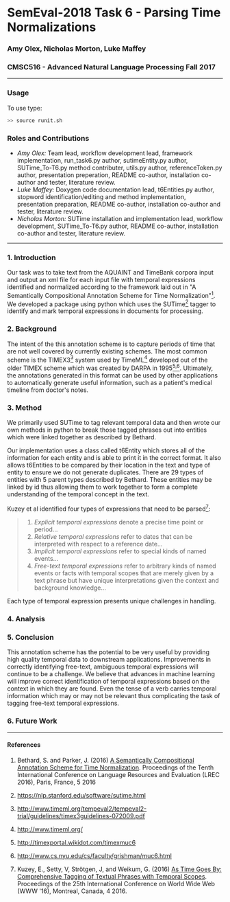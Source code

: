 # SemEval-2018 Task 6 - Parsing Time Normalizations

### Amy Olex, Nicholas Morton, Luke Maffey

### CMSC516 - Advanced Natural Language Processing Fall 2017

---

### Usage
To use type:

```bash
>> source runit.sh
```

### Roles and Contributions
 - *Amy Olex:* Team lead, workflow development lead, framework implementation, run_task6.py author, sutimeEntity.py 
 author, SUTime_To-T6.py method contributer, utils.py author, referenceToken.py author, presentation preperation, 
 README co-author, installation co-author and tester, literature review.
 - *Luke Maffey:* Doxygen code documentation lead, t6Entities.py author, stopword identification/editing and method 
 implementation, presentation preparation, README co-author, installation co-author and tester, literature review.
 - *Nicholas Morton:* SUTime installation and implementation lead, workflow development, SUTime_To-T6.py author, 
 README co-author, installation co-author and tester, literature review. 

---

### 1.  Introduction
Our task was to take text from the AQUAINT and TimeBank corpora input and output an xml file for each input file with temporal expressions identified and normalized according to the framework laid out in "A Semantically Compositional Annotation Scheme for Time Normalization"[<sup>1</sup>](#references).  We developed a package using python which uses the SUTime[<sup>2</sup>](#references) tagger to identify and mark temporal expressions in documents for processing.


### 2.  Background
The intent of the this annotation scheme is to capture periods of time that are not well covered by currently existing 
schemes.  The most common scheme is the TIMEX3[<sup>3</sup>](#references) system used by 
TimeML[<sup>4</sup>](#references) developed out of the older TIMEX scheme which was created by DARPA in 
1995[<sup>5,6</sup>](#references).  Ultimately, the annotations generated in this format can be used by other 
applications to automatically generate useful information, such as a patient's medical timeline from doctor's notes. 


### 3.  Method
We primarily used SUTime to tag relevant temporal data and then wrote our own methods in python to break those tagged 
phrases out into entities which were linked together as described by Bethard.

Our implementation uses a class called t6Entity which stores all of the information for each entity and is able to print 
it in the correct format.  It also allows t6Entities to be compared by their location in the text and type of entity to 
ensure we do not generate duplicates.  There are 29 types of entities with 5 parent types described by Bethard.  These 
entities may be linked by id thus allowing them to work together to form a complete understanding of the temporal 
concept in the text.

Kuzey et al identified four types of expressions that need to be parsed[<sup>7</sup>](#references):
> 1. _Explicit temporal expressions_ denote a precise time point or period...
> 2. _Relative temporal expressions_ refer to dates that can be interpreted with respect to a reference date...
> 3. _Implicit temporal expressions_ refer to special kinds of named events...
> 4. _Free-text temporal expressions_ refer to arbitrary kinds of named events or facts with temporal scopes that are 
merely given by a text phrase but have unique interpretations given the context and background knowledge...

Each type of temporal expression presents unique challenges in handling.

### 4.  Analysis


### 5.  Conclusion
This annotation scheme has the potential to be very useful by providing high quality temporal data to downstream 
applications.  Improvements in correctly identifying free-text, ambiguous temporal expressions will continue to be a 
challenge.  We believe that advances in machine learning will improve correct identification of temporal expressions 
based on the context in which they are found.  Even the tense of a verb carries temporal information which may or may 
not be relevant thus complicating the task of tagging free-text temporal expressions. 

### 6. Future Work

---
#### References

1. Bethard, S. and Parker, J. (2016) [A Semantically Compositional Annotation Scheme for Time Normalization](http://www.lrec-conf.org/proceedings/lrec2016/pdf/288_Paper.pdf). Proceedings of the Tenth International Conference on Language Resources and Evaluation (LREC 2016), Paris, France, 5 2016

2. <https://nlp.stanford.edu/software/sutime.html>

3. <http://www.timeml.org/tempeval2/tempeval2-trial/guidelines/timex3guidelines-072009.pdf>

4. <http://www.timeml.org/>

5. <http://timexportal.wikidot.com/timexmuc6>

6. <http://www.cs.nyu.edu/cs/faculty/grishman/muc6.html>

7. Kuzey, E., Setty, V, Strötgen, J, and Weikum, G. (2016) [As Time Goes By: Comprehensive Tagging of Textual Phrases with Temporal Scopes](https://dl.acm.org/citation.cfm?id=2883055). Proceedings of the 25th International Conference on World Wide Web (WWW '16), Montreal, Canada, 4 2016.
